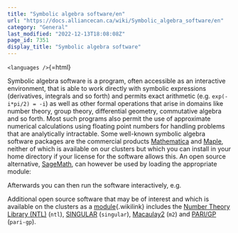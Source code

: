 ```yaml
---
title: "Symbolic algebra software/en"
url: "https://docs.alliancecan.ca/wiki/Symbolic_algebra_software/en"
category: "General"
last_modified: "2022-12-13T18:08:08Z"
page_id: 7351
display_title: "Symbolic algebra software"
---
```


`<languages />`{=html}

Symbolic algebra software is a program, often accessible as an interactive environment, that is able to work directly with symbolic expressions (derivatives, integrals and so forth) and permits exact arithmetic (e.g. `exp(-i*pi/2) = -i`) as well as other formal operations that arise in domains like number theory, group theory, differential geometry, commutative algebra and so forth. Most such programs also permit the use of approximate numerical calculations using floating point numbers for handling problems that are analytically intractable. Some well-known symbolic algebra software packages are the commercial products [Mathematica](http://www.wolfram.com/mathematica/) and [Maple](http://www.maplesoft.com/), neither of which is available on our clusters but which you can install in your home directory if your license for the software allows this. An open source alternative, [SageMath](https://www.sagemath.org/), can however be used by loading the appropriate module:

Afterwards you can then run the software interactively, e.g.

Additional open source software that may be of interest and which is available on the clusters as a [module](https://docs.alliancecan.ca/Utiliser_des_modules/en "module"){.wikilink} includes the [Number Theory Library (NTL)](https://www.shoup.net/ntl/) (`ntl`), [SINGULAR](https://www.singular.uni-kl.de/) (`singular`), [Macaulay2](https://faculty.math.illinois.edu/Macaulay2/) (`m2`) and [PARI/GP](http://pari.math.u-bordeaux.fr/) (`pari-gp`).
